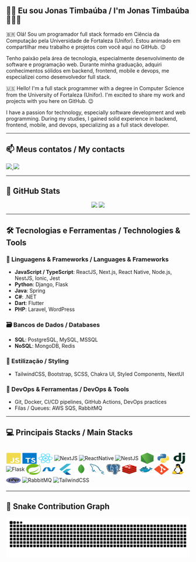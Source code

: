## 👋🏼 Eu sou Jonas Timbaúba / I'm Jonas Timbaúba 🤠🖖🏽

<p>
🇧🇷 Olá! Sou um programador full stack formado em Ciência da Computação pela Universidade de Fortaleza (Unifor). Estou animado em compartilhar meu trabalho e projetos com você aqui no GitHub. 😉
</p>

<p>
Tenho paixão pela área de tecnologia, especialmente desenvolvimento de software e programação web. Durante minha graduação, adquiri conhecimentos sólidos em backend, frontend, mobile e devops, me especializei como desenvolvedor full stack.
</p>

<p>
🇺🇸 Hello! I'm a full stack programmer with a degree in Computer Science from the University of Fortaleza (Unifor). I'm excited to share my work and projects with you here on GitHub. 😉
</p>

<p>
I have a passion for technology, especially software development and web programming. During my studies, I gained solid experience in backend, frontend, mobile, and devops, specializing as a full stack developer.
</p>

---

## 📫 Meus contatos / My contacts

<div align="left">
  <a href="https://www.linkedin.com/in/jonas-timba%C3%BAba-0357b21b8/" target="_blank">
    <img src="https://img.shields.io/badge/-LinkedIn-%230077B5?style=for-the-badge&logo=linkedin&logoColor=white">
  </a>
  <a href="https://linktr.ee/jonastb" target="_blank">
    <img src="https://img.shields.io/badge/-WhatsApp-%2325D366?style=for-the-badge&logo=whatsapp&logoColor=white">
  </a>
</div>

---

## 🧠 GitHub Stats

<div align="center">
  <img height="180em" src="https://github-readme-stats.vercel.app/api?username=JonasTB&show_icons=true&theme=omni&include_all_commits=true&count_private=true&v=1"/>
  <img height="180em" src="https://github-readme-stats.vercel.app/api/top-langs/?username=JonasTB&layout=compact&langs_count=16&theme=omni"/>
</div>

---

## 🛠️ Tecnologias e Ferramentas / Technologies & Tools

### 🧠 Linguagens & Frameworks / Languages & Frameworks
- **JavaScript / TypeScript**: ReactJS, Next.js, React Native, Node.js, NestJS, Ionic, Jest
- **Python**: Django, Flask
- **Java**: Spring
- **C#**: .NET
- **Dart**: Flutter
- **PHP**: Laravel, WordPress

### 🗃️ Bancos de Dados / Databases
- **SQL**: PostgreSQL, MySQL, MSSQL
- **NoSQL**: MongoDB, Redis

### 🎨 Estilização / Styling
- TailwindCSS, Bootstrap, SCSS, Chakra UI, Styled Components, NextUI

### 🧰 DevOps & Ferramentas / DevOps & Tools
- Git, Docker, CI/CD pipelines, GitHub Actions, DevOps practices
- Filas / Queues: AWS SQS, RabbitMQ

---

## 💻 Principais Stacks / Main Stacks

<div style="display: inline_block"><br>
  <img align="center" alt="Js" height="30" width="40" src="https://raw.githubusercontent.com/devicons/devicon/master/icons/javascript/javascript-plain.svg">
  <img align="center" alt="Ts" height="30" width="40" src="https://raw.githubusercontent.com/devicons/devicon/master/icons/typescript/typescript-plain.svg">
  <img align="center" alt="React" height="30" width="40" src="https://raw.githubusercontent.com/devicons/devicon/master/icons/react/react-original.svg">
  <img align="center" alt="NextJS" height="30" width="40" src="https://upload.wikimedia.org/wikipedia/commons/8/8e/Nextjs-logo.svg">
  <img align="center" alt="ReactNative" height="30" width="40" src="https://reactnative.dev/img/header_logo.svg">
  <img align="center" alt="NestJS" height="30" width="40" src="https://nestjs.com/img/logo-small.svg">
  <img align="center" alt="NodeJS" height="30" width="40" src="https://raw.githubusercontent.com/devicons/devicon/master/icons/nodejs/nodejs-original.svg">
  <img align="center" alt="Python" height="30" width="40" src="https://raw.githubusercontent.com/devicons/devicon/master/icons/python/python-original.svg">
  <img align="center" alt="Django" height="30" width="40" src="https://raw.githubusercontent.com/devicons/devicon/master/icons/django/django-plain.svg">
  <img align="center" alt="Flask" height="30" width="40" src="https://cdn.jsdelivr.net/gh/devicons/devicon/icons/flask/flask-original.svg">
  <img align="center" alt="Spring" height="30" width="40" src="https://raw.githubusercontent.com/devicons/devicon/master/icons/spring/spring-original.svg">
  <img align="center" alt="DotNet" height="30" width="40" src="https://raw.githubusercontent.com/devicons/devicon/master/icons/dot-net/dot-net-original.svg">
  <img align="center" alt="Flutter" height="30" width="40" src="https://raw.githubusercontent.com/devicons/devicon/master/icons/flutter/flutter-original.svg">
  <img align="center" alt="MongoDB" height="30" width="40" src="https://raw.githubusercontent.com/devicons/devicon/master/icons/mongodb/mongodb-original.svg">
  <img align="center" alt="MySQL" height="30" width="40" src="https://raw.githubusercontent.com/devicons/devicon/master/icons/mysql/mysql-original.svg">
  <img align="center" alt="PostgreSQL" height="30" width="40" src="https://raw.githubusercontent.com/devicons/devicon/master/icons/postgresql/postgresql-original.svg">
  <img align="center" alt="Redis" height="30" width="40" src="https://raw.githubusercontent.com/devicons/devicon/master/icons/redis/redis-original.svg">
  <img align="center" alt="Docker" height="30" width="40" src="https://raw.githubusercontent.com/devicons/devicon/master/icons/docker/docker-original.svg">
  <img align="center" alt="Git" height="30" width="40" src="https://raw.githubusercontent.com/devicons/devicon/master/icons/git/git-original.svg">
  <img align="center" alt="Linux" height="30" width="40" src="https://raw.githubusercontent.com/devicons/devicon/master/icons/linux/linux-original.svg">
  <img align="center" alt="PHP" height="30" width="40" src="https://raw.githubusercontent.com/devicons/devicon/master/icons/php/php-original.svg">
  <img align="center" alt="RabbitMQ" height="30" width="40" src="https://www.vectorlogo.zone/logos/rabbitmq/rabbitmq-icon.svg">
  <img align="center" alt="TailwindCSS" height="30" width="40" src="https://www.vectorlogo.zone/logos/tailwindcss/tailwindcss-icon.svg">
</div>

---

## 🐍 Snake Contribution Graph

![Snake animation](https://github.com/jonastb/jonastb/blob/output/github-contribution-grid-snake.svg)
